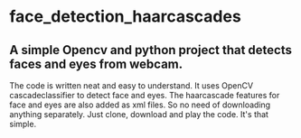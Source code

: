 # face_detection_haarcascades
## A simple Opencv and python project that detects faces and eyes from webcam.

The code is written neat and easy to understand. It uses OpenCV cascadeclassifier to detect face and eyes. The haarcascade features for face and eyes are also added as xml files. So no need of downloading anything separately. Just clone, download and play the code. It's that simple. 
